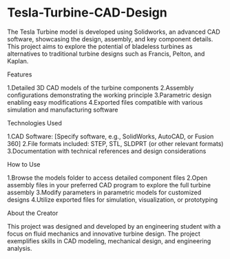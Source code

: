 # Tesla-Turbine-CAD-Design

The Tesla Turbine model is developed using Solidworks, an advanced CAD software, showcasing the design, assembly, and key component details. This project aims to explore the potential of bladeless turbines as alternatives to traditional turbine designs such as Francis, Pelton, and Kaplan.

Features

1.Detailed 3D CAD models of the turbine components
2.Assembly configurations demonstrating the working principle
3.Parametric design enabling easy modifications
4.Exported files compatible with various simulation and manufacturing software

Technologies Used

1.CAD Software: [Specify software, e.g., SolidWorks, AutoCAD, or Fusion 360]
2.File formats included: STEP, STL, SLDPRT (or other relevant formats)
3.Documentation with technical references and design considerations

How to Use

1.Browse the models folder to access detailed component files
2.Open assembly files in your preferred CAD program to explore the full turbine assembly
3.Modify parameters in parametric models for customized designs
4.Utilize exported files for simulation, visualization, or prototyping

About the Creator

This project was designed and developed by an engineering student with a focus on fluid mechanics and innovative turbine design. The project exemplifies skills in CAD modeling, mechanical design, and engineering analysis.
